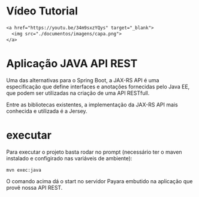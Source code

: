 # Vídeo Tutorial


	<a href="https://youtu.be/34m9sxzYQys" target="_blank">
	  <img src="./documentos/imagens/capa.png">
	</a>


# Aplicação JAVA API REST

Uma das alternativas para o Spring Boot, a JAX-RS API é uma especificação que define interfaces e anotações fornecidas pelo Java EE, que podem ser utilizadas na criação de uma API RESTfull.

Entre as bibliotecas existentes, a  implementação da JAX-RS API mais conhecida e utilizada é a Jersey.

  
# executar
Para executar o projeto basta rodar no prompt (necessário ter o maven instalado e configirado nas variáveis de ambiente):

	mvn exec:java

O comando acima dá o start no servidor Payara embutido na aplicação que provê nossa API REST.


